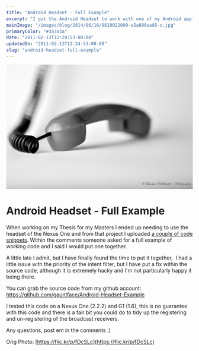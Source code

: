 ```yaml
---
title: "Android Headset - Full Example"
excerpt: "I got the Android Headset to work with one of my Android applications and moved it over to Github."
mainImage: "/images/blog/2014/06/16/9610022099-e5a890aa85-o.jpg"
primaryColor: "#3a3a3a"
date: "2011-02-13T12:24:53-08:00"
updatedOn: "2011-02-13T12:24:53-08:00"
slug: "android-headset-full-example"
---
```

![Key art for blog post "Android Headset - Full Example "](/images/blog/2014/06/16/9610022099-e5a890aa85-o.jpg)

# Android Headset - Full Example 

When working on my Thesis for my Masters I ended up needing to use the headset of the Nexus One and from that project I uploaded [a couple of code snippets](http://www.gauntface.co.uk/pages/blog/2010/04/14/using-android-headset-buttons-earphone-buttons/). Within the comments someone asked for a full example of working code and I said I would put one together. 

A little late I admit, but I have finally found the time to put it together,  I had a little issue with the priority of the intent filter, but I have put a fix within the source code, although it is extremely hacky and I'm not particularly happy it being there. 

You can grab the source code from my github account: <https://github.com/gauntface/Android-Headset-Example> 

I tested this code on a Nexus One (2.2.2) and G1 (1.6), this is no guarantee with this code and there is a fair bit you could do to tidy up the registering and un-registering of the broadcast receivers. 

Any questions, post em in the comments :)

Orig Photo: [https://flic.kr/p/fDcSLc](https://flic.kr/p/fDcSLc)